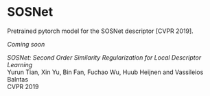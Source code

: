 # SOSNet
Pretrained pytorch model for the SOSNet descriptor [CVPR 2019]. 


*Coming soon*


_SOSNet: Second Order Similarity Regularization for Local Descriptor Learning_  
Yurun Tian, Xin Yu, Bin Fan, Fuchao Wu, Huub Heijnen and Vassileios Balntas  
CVPR 2019
